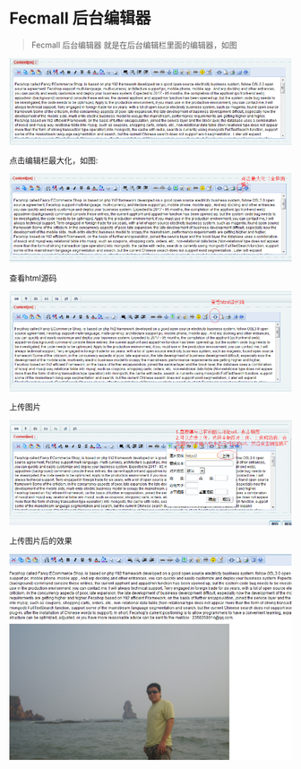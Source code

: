 Fecmall 后台编辑器
================

> Fecmall 后台编辑器 就是在后台编辑栏里面的编辑器，如图

![11](images/c21.png)

点击编辑栏最大化，如图:

![11](images/c22.png)

查看html源码

![11](images/c23.png)

上传图片

![11](images/c24.png)

上传图片后的效果

![11](images/c26.png)











